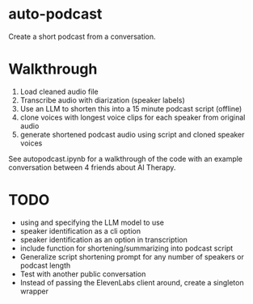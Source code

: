 # auto-podcast
Create a short podcast from a conversation.

# Walkthrough
1. Load cleaned audio file
2. Transcribe audio with diarization (speaker labels)
3. Use an LLM to shorten this into a 15 minute podcast script (offline)
4. clone voices with longest voice clips for each speaker from original audio
5. generate shortened podcast audio using script and cloned speaker voices

See autopodcast.ipynb for a walkthrough of the code with an example conversation between 4 friends about AI Therapy.

# TODO
- using and specifying the LLM model to use
- speaker identification as a cli option
- speaker identification as an option in transcription
- include function for shortening/summarizing into podcast script
- Generalize script shortening prompt for any number of speakers or podcast length
- Test with another public conversation
- Instead of passing the ElevenLabs client around, create a singleton wrapper
